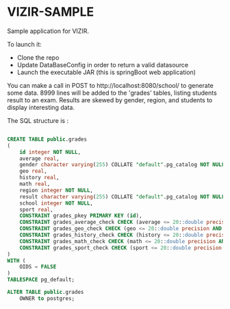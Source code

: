 # VIZIR-SAMPLE
Sample application for VIZIR.

To launch it:
* Clone the repo
* Update DataBaseConfig in order to return a valid datasource
* Launch the executable JAR (this is springBoot web application)

You can make a call in POST to http://localhost:8080/school/ to generate some data.
8999 lines will be added to the 'grades' tables, listing students result to an exam.
Results are skewed by gender, region, and students to display interesting data.

The SQL structure is :
````sql

CREATE TABLE public.grades
(
    id integer NOT NULL,
    average real,
    gender character varying(255) COLLATE "default".pg_catalog NOT NULL,
    geo real,
    history real,
    math real,
    region integer NOT NULL,
    result character varying(255) COLLATE "default".pg_catalog NOT NULL,
    school integer NOT NULL,
    sport real,
    CONSTRAINT grades_pkey PRIMARY KEY (id),
    CONSTRAINT grades_average_check CHECK (average <= 20::double precision AND average >= 0::double precision),
    CONSTRAINT grades_geo_check CHECK (geo <= 20::double precision AND geo >= 0::double precision),
    CONSTRAINT grades_history_check CHECK (history <= 20::double precision AND history >= 0::double precision),
    CONSTRAINT grades_math_check CHECK (math <= 20::double precision AND math >= 0::double precision),
    CONSTRAINT grades_sport_check CHECK (sport <= 20::double precision AND sport >= 0::double precision)
)
WITH (
    OIDS = FALSE
)
TABLESPACE pg_default;

ALTER TABLE public.grades
    OWNER to postgres;
````
